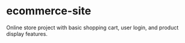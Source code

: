 # ecommerce-site
Online store project with basic shopping cart, user login, and product display features.
